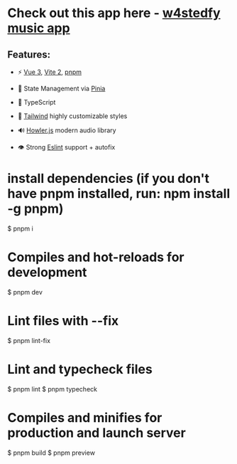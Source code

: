 # Check out this app here - [w4stedfy music app](https://w4stedfy.web.app/)

## Features:

- ⚡ [Vue 3](https://github.com/vuejs/vue-next), [Vite 2](https://github.com/vitejs/vite), [pnpm](https://pnpm.io)

- 🍍 State Management via [Pinia](https://pinia.vuejs.org/)

- 💪 TypeScript

- 💫 [Tailwind](https://tailwindcss.com/) highly customizable styles 

- 🔊 [Howler.js](https://howlerjs.com/) modern audio library

- 👁 Strong [Eslint](https://eslint.org) support + autofix

# install dependencies (if you don't have pnpm installed, run: npm install -g pnpm)
$ pnpm i

# Compiles and hot-reloads for development
$ pnpm dev

# Lint files with --fix
$ pnpm lint-fix

# Lint and typecheck files
$ pnpm lint
$ pnpm typecheck

# Compiles and minifies for production and launch server
$ pnpm build
$ pnpm preview
